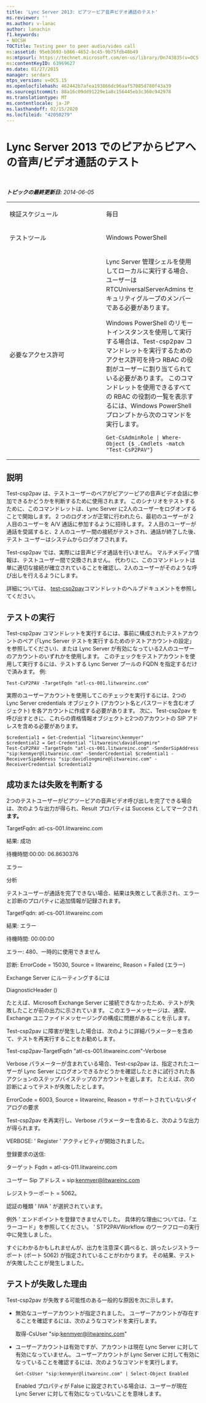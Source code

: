```yaml
---
title: 'Lync Server 2013: ピアツーピア音声ビデオ通話のテスト'
ms.reviewer: ''
ms.author: v-lanac
author: lanachin
f1.keywords:
- NOCSH
TOCTitle: Testing peer to peer audio/video call
ms:assetid: 95eb3693-b866-4652-bc45-9b75fdb40b49
ms:mtpsurl: https://technet.microsoft.com/en-us/library/Dn743835(v=OCS.15)
ms:contentKeyID: 63969627
ms.date: 01/27/2015
manager: serdars
mtps_version: v=OCS.15
ms.openlocfilehash: 462442b7afea193866dc96aaf57085d780f43a39
ms.sourcegitcommit: 88a16c09dd91229e1a8c156445eb3c360c942978
ms.translationtype: MT
ms.contentlocale: ja-JP
ms.lasthandoff: 02/15/2020
ms.locfileid: "42050279"
---
```

<div data-xmlns="http://www.w3.org/1999/xhtml">

<div class="topic" data-xmlns="http://www.w3.org/1999/xhtml" data-msxsl="urn:schemas-microsoft-com:xslt" data-cs="http://msdn.microsoft.com/">

<div data-asp="http://msdn2.microsoft.com/asp">

# <a name="testing-peer-to-peer-audiovideo-call-in-lync-server-2013"></a>Lync Server 2013 でのピアからピアへの音声/ビデオ通話のテスト

</div>

<div id="mainSection">

<div id="mainBody">

<span> </span>

_**トピックの最終更新日:** 2014-06-05_


<table>
<colgroup>
<col style="width: 50%" />
<col style="width: 50%" />
</colgroup>
<tbody>
<tr class="odd">
<td><p>検証スケジュール</p></td>
<td><p>毎日</p></td>
</tr>
<tr class="even">
<td><p>テストツール</p></td>
<td><p>Windows PowerShell</p></td>
</tr>
<tr class="odd">
<td><p>必要なアクセス許可</p></td>
<td><p>Lync Server 管理シェルを使用してローカルに実行する場合、ユーザーは RTCUniversalServerAdmins セキュリティグループのメンバーである必要があります。</p>
<p>Windows PowerShell のリモートインスタンスを使用して実行する場合は、Test-csp2pav コマンドレットを実行するためのアクセス許可を持つ RBAC の役割がユーザーに割り当てられている必要があります。 このコマンドレットを使用できるすべての RBAC の役割の一覧を表示するには、Windows PowerShell プロンプトから次のコマンドを実行します。</p>
<pre><code>Get-CsAdminRole | Where-Object {$_.Cmdlets -match &quot;Test-CsP2PAV&quot;}</code></pre></td>
</tr>
</tbody>
</table>


<div>

## <a name="description"></a>説明

Test-csp2pav は、テストユーザーのペアがピアツーピアの音声ビデオ会話に参加できるかどうかを判断するために使用されます。 このシナリオをテストするために、このコマンドレットは、Lync Server に2人のユーザーをログオンすることで開始します。 2 つのログオンが正常に行われたら、最初のユーザーが 2 人目のユーザーを A/V 通話に参加するように招待します。 2 人目のユーザーが通話を受諾すると、2 人のユーザー間の接続がテストされ、通話が終了した後、テスト ユーザーはシステムからログオフされます。

Test-csp2pav では、実際には音声ビデオ通話を行いません。 マルチメディア情報は、テストユーザー間で交換されません。 代わりに、このコマンドレットは単に適切な接続が確立されていることを確認し、2人のユーザーがそのような呼び出しを行えるようにします。

詳細については、 [test-csp2pav](https://docs.microsoft.com/powershell/module/skype/Test-CsP2PAV)コマンドレットのヘルプドキュメントを参照してください。

</div>

<div>

## <a name="running-the-test"></a>テストの実行

Test-csp2pav コマンドレットを実行するには、事前に構成されたテストアカウントのペア (「Lync Server テストを実行するためのテストアカウントの設定」を参照してください)、または Lync Server が有効になっている2人のユーザーのアカウントのいずれかを使用します。 このチェックをテストアカウントを使用して実行するには、テストする Lync Server プールの FQDN を指定するだけで済みます。 例:

    Test-CsP2PAV -TargetFqdn "atl-cs-001.litwareinc.com"

実際のユーザーアカウントを使用してこのチェックを実行するには、2つの Lync Server credentials オブジェクト (アカウント名とパスワードを含むオブジェクト) を各アカウントに作成する必要があります。 次に、Test-csp2pav を呼び出すときに、これらの資格情報オブジェクトと2つのアカウントの SIP アドレスを含める必要があります。

    $credential1 = Get-Credential "litwareinc\kenmyer"
    $credential2 = Get-Credential "litwareinc\davidlongmire"
    Test-CsP2PAV -TargetFqdn "atl-cs-001.litwareinc.com" -SenderSipAddress "sip:kenmyer@litwareinc.com" -SenderCredential $credential1 -ReceiverSipAddress "sip:davidlongmire@litwareinc.com" -ReceiverCredential $credential2

</div>

<div>

## <a name="determining-success-or-failure"></a>成功または失敗を判断する

2つのテストユーザーがピアツーピアの音声ビデオ呼び出しを完了できる場合は、次のような出力が得られ、Result プロパティは Success としてマークされ**ます。**

TargetFqdn: atl-cs-001.litwareinc.com

結果: 成功

待機時間:00:00: 06.8630376

エラー

分析

テストユーザーが通話を完了できない場合、結果は失敗として表示され、エラーと診断のプロパティに追加情報が記録されます。

TargetFqdn: atl-cs-001.litwareinc.com

結果: エラー

待機時間: 00:00:00

エラー: 480、一時的に使用できません

診断: ErrorCode = 15030, Source = litwareinc, Reason = Failed (エラー)

Exchange Server にルーティングするには

DiagnosticHeader ()

たとえば、Microsoft Exchange Server に接続できなかったため、テストが失敗したことが前の出力に示されています。 このエラーメッセージは、通常、Exchange ユニファイドメッセージングの構成に問題があることを示します。

Test-csp2pav に障害が発生した場合は、次のように詳細パラメーターを含めて、テストを再実行することをお勧めします。

Test-csp2pav-TargetFqdn "atl-cs-001.litwareinc.com"-Verbose

Verbose パラメーターが含まれている場合、Test-csp2pav は、指定されたユーザーが Lync Server にログオンできるかどうかを確認したときに試行された各アクションのステップバイステップのアカウントを返します。 たとえば、次の診断によってテストが失敗したとします。

ErrorCode = 6003, Source = litwareinc, Reason = サポートされていないダイアログの要求

Test-csp2pav を再実行し、Verbose パラメーターを含めると、次のような出力が得られます。

VERBOSE: ' Register ' アクティビティが開始されました。

登録要求の送信:

ターゲット Fqdn = atl-cs-011.litwareinc.com

ユーザー Sip アドレス = sip:kenmyer@litwareinc.com

レジストラーポート = 5062。

認証の種類 ' IWA ' が選択されています。

例外 ' エンドポイントを登録できませんでした。 具体的な理由については、「エラーコード」を参照してください。 ' STP2PAVWorkflow のワークフローの実行中に発生しました。

すぐにわかるかもしれませんが、出力を注意深く調べると、誤ったレジストラーポート (ポート 5062) が指定されていることがわかります。 その結果、テストが失敗したことが発生しました。

</div>

<div>

## <a name="reasons-why-the-test-might-have-failed"></a>テストが失敗した理由

Test-csp2pav が失敗する可能性のある一般的な原因を次に示します。

  - 無効なユーザーアカウントが指定されました。 ユーザーアカウントが存在することを確認するには、次のようなコマンドを実行します。
    
    取得-CsUser "sip:kenmyer@litwareinc.com"

  - ユーザーアカウントは有効ですが、アカウントは現在 Lync Server に対して有効になっていません。 ユーザーアカウントが Lync Server に対して有効になっていることを確認するには、次のようなコマンドを実行します。
    
        Get-CsUser "sip:kenmyer@litwareinc.com" | Select-Object Enabled
    
    Enabled プロパティが False に設定されている場合は、ユーザーが現在 Lync Server に対して有効になっていないことを意味します。

</div>

</div>

<span> </span>

</div>

</div>

</div>

